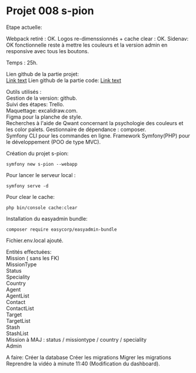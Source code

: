 # Projet 008 s-pion

Etape actuelle:

Webpack retiré : OK.
Logos re-dimenssionnés + cache clear : OK.
Sidenav: OK fonctionnelle reste à mettre les couleurs et la version admin en responsive avec tous les boutons.

Temps : 25h.

Lien github de la partie projet:  
[Link text](https://github.com/Tom60340/008)
Lien github de la partie code:
[Link text](https://github.com/Tom60340/008-code)

Outils utilisés :  
Gestion de la version: github.  
Suivi des étapes: Trello.  
Maquettage: excalidraw.com.  
Figma pour la planche de style.  
Recherches à l'aide de Qwant concernant la psychologie des couleurs et les color palets.
Gestionnaire de dépendance : composer.  
Symfony CLI pour les commandes en ligne.
Framework Symfony(PHP) pour le développement (POO de type MVC).

Création du projet s-pion:

```
symfony new s-pion --webapp
```

Pour lancer le serveur local :

```
symfony serve -d
```

Pour clear le cache:

```
php bin/console cache:clear
```

Installation du easyadmin bundle:
```
composer require easycorp/easyadmin-bundle
```

Fichier.env.local ajouté.

Entités effectuées:  
Mission ( sans les FK)  
MissionType  
Status  
Speciality  
Country  
Agent  
AgentList  
Contact  
ContactList  
Target  
TargetList  
Stash  
StashList  
Mission à MAJ  : status / missiontype / country  / speciality  
Admin  

A faire:
Créer la database
Créer les migrations
Migrer les migrations
Reprendre la vidéo à minute 11:40 (Modification du dashboard).
